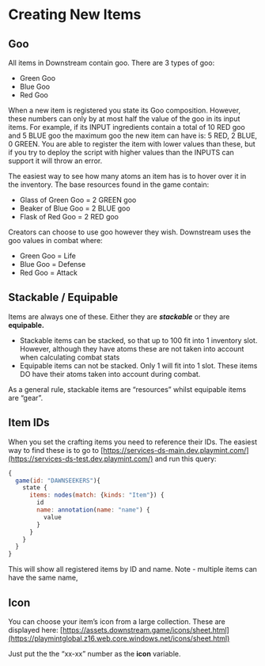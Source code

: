 # Creating New Items

## Goo

All items in Downstream contain goo. There are 3 types of goo:

- Green Goo
- Blue Goo
- Red Goo

When a new item is registered you state its Goo composition. However, these numbers can only by at most half the value of the goo in its input items.
For example, if its INPUT ingredients contain a total of 10 RED goo and 5 BLUE goo the maximum goo the new item can have is: 5 RED, 2 BLUE, 0 GREEN.
You are able to register the item with lower values than these, but if you try to deploy the script with higher values than the INPUTS can support it will throw an error.

The easiest way to see how many atoms an item has is to hover over it in the inventory. The base resources found in the game contain:

- Glass of Green Goo = 2 GREEN goo
- Beaker of Blue Goo = 2 BLUE goo
- Flask of Red Goo = 2 RED goo

Creators can choose to use goo however they wish. Downstream uses the goo values in combat where:
- Green Goo = Life
- Blue Goo = Defense
- Red Goo = Attack

## Stackable / Equipable

Items are always one of these. Either they are *********stackable********* or they are **********equipable.**********

- Stackable items can be stacked, so that up to 100 fit into 1 inventory slot. However, although they have atoms these are not taken into account when calculating combat stats
- Equipable items can not be stacked. Only 1 will fit into 1 slot. These items DO have their atoms taken into account during combat.

As a general rule, stackable items are “resources” whilst equipable items are “gear”. 

## Item IDs

When you set the crafting items you need to reference their IDs. The easiest way to find these is to go to [https://services-ds-main.dev.playmint.com/](https://services-ds-test.dev.playmint.com/) and run this query: 

```jsx
{
  game(id: "DAWNSEEKERS"){    
    state {
      items: nodes(match: {kinds: "Item"}) {
        id
        name: annotation(name: "name") {
          value
        }
      }
    }
  }
}
```

This will show all registered items by ID and name. Note - multiple items can have the same name,

## Icon

You can choose your item’s icon from a large collection. These are displayed here: [https://assets.downstream.game/icons/sheet.html](https://playmintglobal.z16.web.core.windows.net/icons/sheet.html)

Just put the the “xx-xx” number as the ****icon**** variable.
